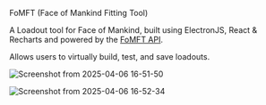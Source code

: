 FoMFT (Face of Mankind Fitting Tool) 

A Loadout tool for Face of Mankind, built using ElectronJS, React & Recharts and powered by the [FoMFT API](https://github.com/ConradQQ/FoMFT-api).

Allows users to virtually build, test, and save loadouts.


![Screenshot from 2025-04-06 16-51-50](https://github.com/user-attachments/assets/d016895c-57b4-42c2-a35f-39a702fb97d1)


![Screenshot from 2025-04-06 16-52-34](https://github.com/user-attachments/assets/ee2c6f98-3ca7-46ce-893c-bdf7087f7129)

